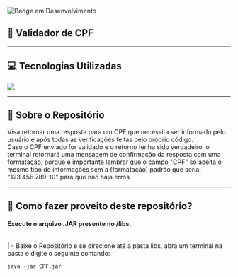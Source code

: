 ![Badge em Desenvolvimento](http://img.shields.io/static/v1?label=STATUS&message=ABERTO+PARA+ATUALIZAÇÕES&color=GREEN&style=for-the-badge) <br>

<h2>📑 Validador de CPF</h2>
<hr>
<h2>💻 Tecnologias Utilizadas</h2>
<img src="https://img.shields.io/badge/java-%23ED8B00.svg?style=for-the-badge&logo=java&logoColor=white">
<hr>
<h2>📃 Sobre o Repositório</h2>
<p>Visa retornar uma resposta para um CPF que necessita ser informado pelo usuário e após todas as verificações feitas pelo próprio código.<br>
Caso o CPF enviado for validado e o retorno tenha sido verdadeiro, o terminal retornará uma mensagem de confirmação da resposta com uma formatação, porque é importante
lembrar que o campo "CPF" só aceita o mesmo tipo de informações sem a (formatação) padrão que seria: "123.456.789-10" para que não haja erros.</p>
<hr>
<h2>🤔 Como fazer proveito deste repositório?</h2>
<h4>Execute o arquivo .JAR presente no /libs.</h4>
<p style="display: inline-block;">| - Baixe o Repositório e se direcione até a pasta libs, abra um terminal na pasta e digite o seguinte comando:</p>
<code>java -jar CPF.jar</code></p>
